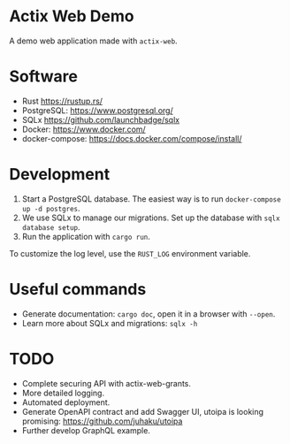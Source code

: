 # Actix Web Demo

A demo web application made with `actix-web`.

# Software

- Rust <https://rustup.rs/>
- PostgreSQL: <https://www.postgresql.org/>
- SQLx <https://github.com/launchbadge/sqlx>
- Docker: <https://www.docker.com/>
- docker-compose: <https://docs.docker.com/compose/install/>

# Development

1. Start a PostgreSQL database. The easiest way is to run `docker-compose up -d postgres`.
2. We use SQLx to manage our migrations. Set up the database with `sqlx database setup`.
3. Run the application with `cargo run`.

To customize the log level, use the `RUST_LOG` environment variable.

# Useful commands

- Generate documentation: `cargo doc`, open it in a browser with `--open`.
- Learn more about SQLx and migrations: `sqlx -h`

# TODO

- Complete securing API with actix-web-grants.
- More detailed logging.
- Automated deployment.
- Generate OpenAPI contract and add Swagger UI, utoipa is looking promising: https://github.com/juhaku/utoipa
- Further develop GraphQL example.
